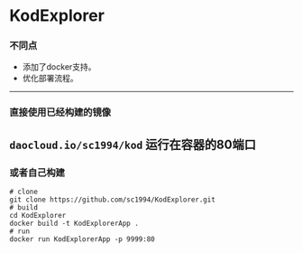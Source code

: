 # KodExplorer

### 不同点
- 添加了docker支持。
- 优化部署流程。
---
### 直接使用已经构建的镜像
`daocloud.io/sc1994/kod`  运行在容器的80端口
---
### 或者自己构建
```
# clone 
git clone https://github.com/sc1994/KodExplorer.git
# build 
cd KodExplorer
docker build -t KodExplorerApp .
# run 
docker run KodExplorerApp -p 9999:80
```
